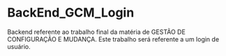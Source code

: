 # BackEnd_GCM_Login
Backend referente ao trabalho final da matéria de GESTÃO DE CONFIGURAÇÃO E MUDANÇA. Este trabalho será referente a um login de usuário.
